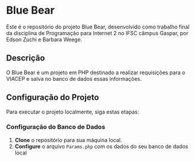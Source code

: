 # Blue Bear

Este é o repositório do projeto Blue Bear, desenvolvido como trabalho final da disciplina de Programação para Internet 2 no IFSC câmpus Gaspar, por Edson Zuchi e Barbara Weege.

## Descrição

O Blue Bear é um projeto em PHP destinado a realizar requisições para o VIACEP e salva no banco de dados essas informações.

## Configuração do Projeto

Para executar o projeto localmente, siga estas etapas:

### Configuração do Banco de Dados

1. **Clone** o repositório para sua máquina local.
2. **Configure** o arquivo `Params.php` com os dados do seu banco de dados local 

